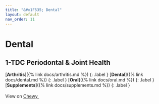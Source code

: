 ```yaml
---
title: "&#x1F535; Dental"
layout: default
nav_order: 11
---
```


# Dental


## 1-TDC Periodontal & Joint Health

[**Arthritis**]({% link docs/arthritis.md %})
{: .label }
[**Dental**]({% link docs/dental.md %})
{: .label }
[**Oral**]({% link docs/oral.md %})
{: .label }
[**Supplements**]({% link docs/supplements.md %})
{: .label }

View on <a href="https://www.chewy.com/dp/231714" class="external" target="_blank">Chewy <svg width="18" height="18" viewBox="0 0 24 24" aria-labelledby="svg-external-link-title"><use xlink:href="#svg-external-link"></use></svg></a>

<!-- Updated 2024-10-19 00:40:48.005020Z -->
